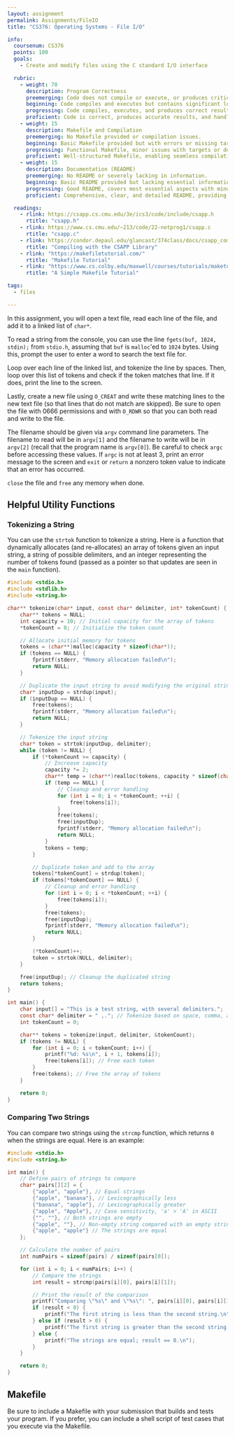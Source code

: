 ```yaml
---
layout: assignment
permalink: Assignments/FileIO
title: "CS376: Operating Systems - File I/O"

info:
  coursenum: CS376
  points: 100
  goals:
    - Create and modify files using the C standard I/O interface

  rubric:
    - weight: 70
      description: Program Correctness
      preemerging: Code does not compile or execute, or produces critical errors.
      beginning: Code compiles and executes but contains significant logic errors, leading to incorrect results.
      progressing: Code compiles, executes, and produces correct results in most cases but may have minor issues.
      proficient: Code is correct, produces accurate results, and handles edge cases effectively. 
    - weight: 15
      description: Makefile and Compilation
      preemerging: No Makefile provided or compilation issues. 
      beginning: Basic Makefile provided but with errors or missing targets. 
      progressing: Functional Makefile, minor issues with targets or dependencies. 
      proficient: Well-structured Makefile, enabling seamless compilation without errors. 
    - weight: 15
      description: Documentation (README)
      preemerging: No README or severely lacking in information. 
      beginning: Basic README provided but lacking essential information or clarity. 
      progressing: Good README, covers most essential aspects with minor omissions or clarity issues. 
      proficient: Comprehensive, clear, and detailed README, providing complete instructions on program usage. 

  readings:
    - rlink: https://csapp.cs.cmu.edu/3e/ics3/code/include/csapp.h
      rtitle: "csapp.h"
    - rlink: https://www.cs.cmu.edu/~213/code/22-netprog1/csapp.c
      rtitle: "csapp.c"
    - rlink: https://condor.depaul.edu/glancast/374class/docs/csapp_compile_guide.html
      rtitle: "Compiling with the CSAPP Library"
    - rlink: "https://makefiletutorial.com/"
      rtitle: "Makefile Tutorial"
    - rlink: "https://www.cs.colby.edu/maxwell/courses/tutorials/maketutor/"
      rtitle: "A Simple Makefile Tutorial"

tags:
  - files

---
```


In this assignment, you will open a text file, read each line of the file, and add it to a linked list of `char*`.  

To read a string from the console, you can use the line `fgets(buf, 1024, stdin);` from `stdio.h`, assuming that `buf` is `malloc`'ed to `1024` bytes.  Using this, prompt the user to enter a word to search the text file for.  

Loop over each line of the linked list, and tokenize the line by spaces.  Then, loop over this list of tokens and check if the token matches that line.  If it does, print the line to the screen.

Lastly, create a new file using `O_CREAT` and write these matching lines to the new text file (so that lines that do not match are skipped).  Be sure to open the file with 0666 permissions and with `O_RDWR` so that you can both read and write to the file.  

The filename should be given via `argv` command line parameters.  The filename to read will be in `argv[1]` and the filename to write will be in `argv[2]` (recall that the program name is `argv[0]`).  Be careful to check `argc` before accessing these values.  If `argc` is not at least 3, print an error message to the screen and `exit` or `return` a nonzero token value to indicate that an error has occurred.

`close` the file and `free` any memory when done.

## Helpful Utility Functions

### Tokenizing a String

You can use the `strtok` function to tokenize a string.  Here is a function that dynamically allocates (and re-allocates) an array of tokens given an input string, a string of possible delimiters, and an integer representing the number of tokens found (passed as a pointer so that updates are seen in the `main` function).

```c
#include <stdio.h>
#include <stdlib.h>
#include <string.h>

char** tokenize(char* input, const char* delimiter, int* tokenCount) {
    char** tokens = NULL;
    int capacity = 10; // Initial capacity for the array of tokens
    *tokenCount = 0; // Initialize the token count

    // Allocate initial memory for tokens
    tokens = (char**)malloc(capacity * sizeof(char*));
    if (tokens == NULL) {
        fprintf(stderr, "Memory allocation failed\n");
        return NULL;
    }

    // Duplicate the input string to avoid modifying the original string
    char* inputDup = strdup(input);
    if (inputDup == NULL) {
        free(tokens);
        fprintf(stderr, "Memory allocation failed\n");
        return NULL;
    }

    // Tokenize the input string
    char* token = strtok(inputDup, delimiter);
    while (token != NULL) {
        if (*tokenCount >= capacity) {
            // Increase capacity
            capacity *= 2;
            char** temp = (char**)realloc(tokens, capacity * sizeof(char*));
            if (temp == NULL) {
                // Cleanup and error handling
                for (int i = 0; i < *tokenCount; ++i) {
                    free(tokens[i]);
                }
                free(tokens);
                free(inputDup);
                fprintf(stderr, "Memory allocation failed\n");
                return NULL;
            }
            tokens = temp;
        }

        // Duplicate token and add to the array
        tokens[*tokenCount] = strdup(token);
        if (tokens[*tokenCount] == NULL) {
            // Cleanup and error handling
            for (int i = 0; i < *tokenCount; ++i) {
                free(tokens[i]);
            }
            free(tokens);
            free(inputDup);
            fprintf(stderr, "Memory allocation failed\n");
            return NULL;
        }

        (*tokenCount)++;
        token = strtok(NULL, delimiter);
    }

    free(inputDup); // Cleanup the duplicated string
    return tokens;
}

int main() {
    char input[] = "This is a test string, with several delimiters.";
    const char* delimiter = " ,."; // Tokenize based on space, comma, and period
    int tokenCount = 0;

    char** tokens = tokenize(input, delimiter, &tokenCount);
    if (tokens != NULL) {
        for (int i = 0; i < tokenCount; i++) {
            printf("%d: %s\n", i + 1, tokens[i]);
            free(tokens[i]); // Free each token
        }
        free(tokens); // Free the array of tokens
    }

    return 0;
}
```

### Comparing Two Strings

You can compare two strings using the `strcmp` function, which returns `0` when the strings are equal.  Here is an example:

```c
#include <stdio.h>
#include <string.h>

int main() {
    // Define pairs of strings to compare
    char* pairs[][2] = {
        {"apple", "apple"}, // Equal strings
        {"apple", "banana"}, // Lexicographically less
        {"banana", "apple"}, // Lexicographically greater
        {"apple", "Apple"}, // Case sensitivity, 'a' > 'A' in ASCII
        {"", ""}, // Both strings are empty
        {"apple", ""}, // Non-empty string compared with an empty string
        {"apple", "apple"} // The strings are equal
    };

    // Calculate the number of pairs
    int numPairs = sizeof(pairs) / sizeof(pairs[0]);

    for (int i = 0; i < numPairs; i++) {
        // Compare the strings
        int result = strcmp(pairs[i][0], pairs[i][1]);

        // Print the result of the comparison
        printf("Comparing \"%s\" and \"%s\": ", pairs[i][0], pairs[i][1]);
        if (result < 0) {
            printf("The first string is less than the second string.\n");
        } else if (result > 0) {
            printf("The first string is greater than the second string.\n");
        } else {
            printf("The strings are equal; result == 0.\n");
        }
    }

    return 0;
}
```

## Makefile

Be sure to include a Makefile with your submission that builds and tests your program.  If you prefer, you can include a shell script of test cases that you execute via the Makefile.
